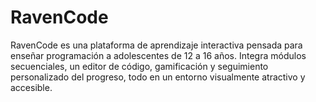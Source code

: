 # RavenCode
RavenCode es una plataforma de aprendizaje interactiva pensada para enseñar programación a adolescentes de 12 a 16 años. Integra módulos secuenciales, un editor de código, gamificación y seguimiento personalizado del progreso, todo en un entorno visualmente atractivo y accesible.
